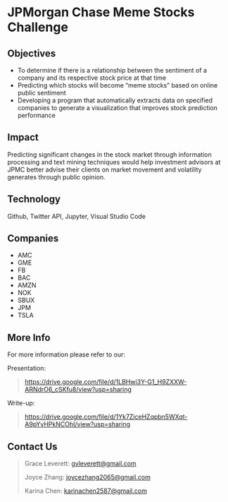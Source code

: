# JPMorgan Chase Meme Stocks Challenge

## Objectives
- To determine if there is a relationship between the sentiment of a company and its respective stock price at that time
- Predicting which stocks will become “meme stocks” based on online public sentiment
- Developing a program that automatically extracts data on specified companies to generate a visualization that improves stock prediction performance

## Impact
Predicting significant changes in the stock market through information processing and text mining techniques would help investment advisors at JPMC better advise their clients on market movement and volatility generates through public opinion.

## Technology
Github, Twitter API, Jupyter, Visual Studio Code

## Companies
- AMC
- GME
- FB
- BAC
- AMZN
- NOK
- SBUX
- JPM
- TSLA

## More Info
For more information please refer to our:
>
Presentation: 
> https://drive.google.com/file/d/1LBHwi3Y-G1_H9ZXXW-ARNdrO6_cSKfu8/view?usp=sharing
> 
Write-up:
> https://drive.google.com/file/d/1Yk7ZiceHZqpbn5WXqt-A9pYvHPkNCOhI/view?usp=sharing

## Contact Us
> Grace Leverett: gvleverett@gmail.com
> 
> Joyce Zhang: joycezhang2065@gmail.com
> 
> Karina Chen: karinachen2587@gmail.com
